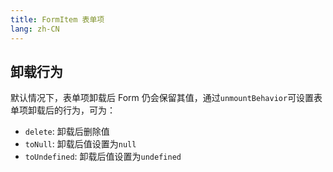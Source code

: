 ```yaml
---
title: FormItem 表单项
lang: zh-CN
---
```


## 卸载行为

默认情况下，表单项卸载后 Form 仍会保留其值，通过`unmountBehavior`可设置表单项卸载后的行为，可为：

- `delete`: 卸载后删除值
- `toNull`: 卸载后值设置为`null`
- `toUndefined`: 卸载后值设置为`undefined`

<!-- @Code:unmountBehavior -->